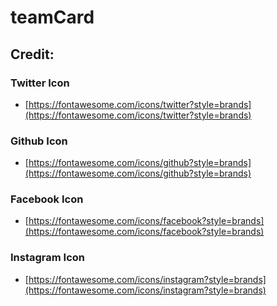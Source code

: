 # teamCard
## Credit:
### Twitter Icon
- [https://fontawesome.com/icons/twitter?style=brands](https://fontawesome.com/icons/twitter?style=brands)

### Github Icon
- [https://fontawesome.com/icons/github?style=brands](https://fontawesome.com/icons/github?style=brands)

### Facebook Icon
- [https://fontawesome.com/icons/facebook?style=brands](https://fontawesome.com/icons/facebook?style=brands)

### Instagram Icon
- [https://fontawesome.com/icons/instagram?style=brands](https://fontawesome.com/icons/instagram?style=brands)